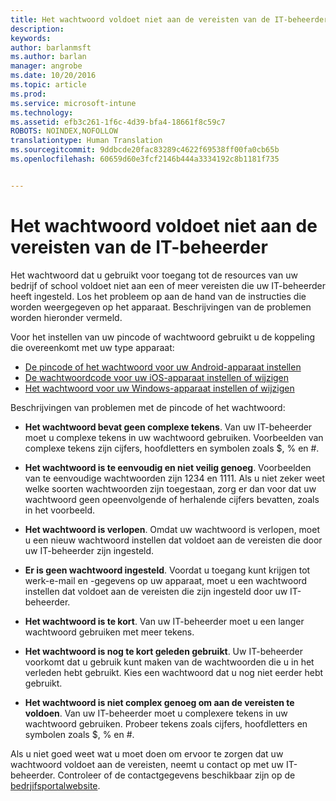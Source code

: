 ```yaml
---
title: Het wachtwoord voldoet niet aan de vereisten van de IT-beheerder | Microsoft Intune
description: 
keywords: 
author: barlanmsft
ms.author: barlan
manager: angrobe
ms.date: 10/20/2016
ms.topic: article
ms.prod: 
ms.service: microsoft-intune
ms.technology: 
ms.assetid: efb3c261-1f6c-4d39-bfa4-18661f8c59c7
ROBOTS: NOINDEX,NOFOLLOW
translationtype: Human Translation
ms.sourcegitcommit: 9ddbcde20fac83289c4622f69538ff00fa0cb65b
ms.openlocfilehash: 60659d60e3fcf2146b444a3334192c8b1181f735


---
```


# <a name="password-does-not-meet-it-administrator-requirements"></a>Het wachtwoord voldoet niet aan de vereisten van de IT-beheerder

Het wachtwoord dat u gebruikt voor toegang tot de resources van uw bedrijf of school voldoet niet aan een of meer vereisten die uw IT-beheerder heeft ingesteld. Los het probleem op aan de hand van de instructies die worden weergegeven op het apparaat. Beschrijvingen van de problemen worden hieronder vermeld.

Voor het instellen van uw pincode of wachtwoord gebruikt u de koppeling die overeenkomt met uw type apparaat:

- [De pincode of het wachtwoord voor uw Android-apparaat instellen](set-your-pin-or-password-android.md)
- [De wachtwoordcode voor uw iOS-apparaat instellen of wijzigen](set-or-change-your-passcode-ios.md)
- [Het wachtwoord voor uw Windows-apparaat instellen of wijzigen](set-or-change-your-password-windows.md)

Beschrijvingen van problemen met de pincode of het wachtwoord:

- **Het wachtwoord bevat geen complexe tekens**. Van uw IT-beheerder moet u complexe tekens in uw wachtwoord gebruiken. Voorbeelden van complexe tekens zijn cijfers, hoofdletters en symbolen zoals $, % en #.

- **Het wachtwoord is te eenvoudig en niet veilig genoeg**. Voorbeelden van te eenvoudige wachtwoorden zijn 1234 en 1111. Als u niet zeker weet welke soorten wachtwoorden zijn toegestaan, zorg er dan voor dat uw wachtwoord geen opeenvolgende of herhalende cijfers bevatten, zoals in het voorbeeld.

- **Het wachtwoord is verlopen**. Omdat uw wachtwoord is verlopen, moet u een nieuw wachtwoord instellen dat voldoet aan de vereisten die door uw IT-beheerder zijn ingesteld.

- **Er is geen wachtwoord ingesteld**. Voordat u toegang kunt krijgen tot werk-e-mail en -gegevens op uw apparaat, moet u een wachtwoord instellen dat voldoet aan de vereisten die zijn ingesteld door uw IT-beheerder.

- **Het wachtwoord is te kort**. Van uw IT-beheerder moet u een langer wachtwoord gebruiken met meer tekens.

- **Het wachtwoord is nog te kort geleden gebruikt**. Uw IT-beheerder voorkomt dat u gebruik kunt maken van de wachtwoorden die u in het verleden hebt gebruikt. Kies een wachtwoord dat u nog niet eerder hebt gebruikt.

- **Het wachtwoord is niet complex genoeg om aan de vereisten te voldoen**. Van uw IT-beheerder moet u complexere tekens in uw wachtwoord gebruiken. Probeer tekens zoals cijfers, hoofdletters en symbolen zoals $, % en #.

Als u niet goed weet wat u moet doen om ervoor te zorgen dat uw wachtwoord voldoet aan de vereisten, neemt u contact op met uw IT-beheerder. Controleer of de contactgegevens beschikbaar zijn op de [bedrjifsportalwebsite](http://portal.manage.microsoft.com).



<!--HONumber=Nov16_HO1-->


